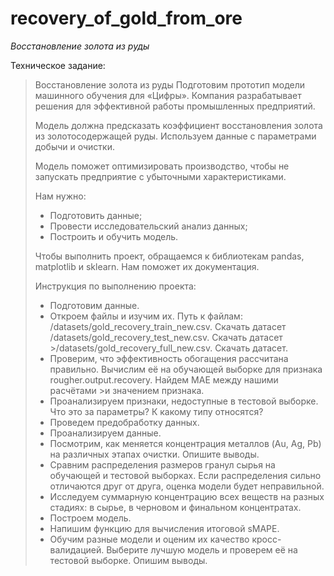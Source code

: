 # recovery_of_gold_from_ore

_Восстановление золота из руды_

Техническое задание:

> Восстановление золота из руды
> Подготовим прототип модели машинного обучения для «Цифры». Компания разрабатывает решения для эффективной работы промышленных предприятий.
>
> Модель должна предсказать коэффициент восстановления золота из золотосодержащей руды. Используем данные с параметрами добычи и очистки.
>
> Модель поможет оптимизировать производство, чтобы не запускать предприятие с убыточными характеристиками.
>
> Нам нужно:
>
> + Подготовить данные;
> + Провести исследовательский анализ данных;
> + Построить и обучить модель.
> 
> Чтобы выполнить проект, обращаемся к библиотекам pandas, matplotlib и sklearn. Нам поможет их документация.
>
> Инструкция по выполнению проекта:
>
> + Подготовим данные.
> + Откроем файлы и изучим их. Путь к файлам: /datasets/gold_recovery_train_new.csv. Скачать датасет /datasets/gold_recovery_test_new.csv. Скачать датасет >/datasets/gold_recovery_full_new.csv. Скачать датасет.
> + Проверим, что эффективность обогащения рассчитана правильно. Вычислим её на обучающей выборке для признака rougher.output.recovery. Найдем MAE между нашими расчётами >и значением признака.
> + Проанализируем признаки, недоступные в тестовой выборке. Что это за параметры? К какому типу относятся?
> + Проведем предобработку данных.
> + Проанализируем данные.
> + Посмотрим, как меняется концентрация металлов (Au, Ag, Pb) на различных этапах очистки. Опишите выводы.
> + Сравним распределения размеров гранул сырья на обучающей и тестовой выборках. Если распределения сильно отличаются друг от друга, оценка модели будет неправильной.
> + Исследуем суммарную концентрацию всех веществ на разных стадиях: в сырье, в черновом и финальном концентратах.
> + Построем модель.
> + Напишим функцию для вычисления итоговой sMAPE.
> + Обучим разные модели и оценим их качество кросс-валидацией. Выберите лучшую модель и проверем её на тестовой выборке. Опишим выводы.
